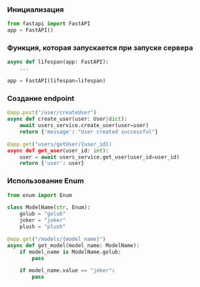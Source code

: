 ### Инициализация
```python
from fastapi import FastAPI
app = FastAPI()
```

### Функция, которая запускается при запуске сервера
```python
async def lifespan(app: FastAPI):
	...

app = FastAPI(lifespan=lifespan)
```


### Создание endpoint
```python
@app.post("/user/createUser")
async def create_user(user: User|dict):
	await users_service.create_user(user=user)
	return {'message': "User created successful"}

```

```python
@app.get("users/getUser/{user_id})
async def get_user(user_id: int):
	user = await users_service.get_user(user_id=user_id)
	return {'user': user}

```

### Использование Enum
```python
from enum import Enum

class ModelName(str, Enum):
	golub = "golub"
	joker = "joker"
	plush = "plush"

@app.get("/models/{model_name}")
async def get_model(model_name: ModelName):
	if model_name is ModelName.golub:
		pass

	if model_name.value == "joker":
		pass
```
